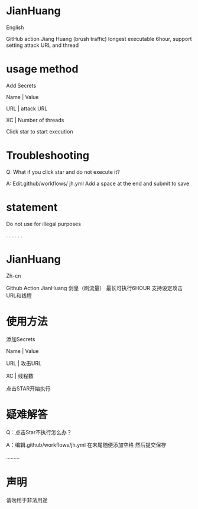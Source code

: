 # JianHuang
English

GitHub action Jiang Huang (brush traffic) longest executable 6hour, support setting attack URL and thread

# usage method

Add Secrets

Name   |   Value

URL    |    attack URL

XC     | Number of threads

Click star to start execution

# Troubleshooting

Q: What if you click star and do not execute it?

A: Edit.github/workflows/ jh.yml Add a space at the end and submit to save

# statement

Do not use for illegal purposes

.
. 
. 
. 
. 
. 
# JianHuang
Zh-cn

Github Action JianHuang
剑皇（刷流量） 最长可执行6HOUR
支持设定攻击URL和线程


# 使用方法
添加Secrets

Name    |     Value

URL     |     攻击URL

XC      |      线程数

点击STAR开始执行

# 疑难解答
Q：点击Star不执行怎么办？

A：编辑.github/workflows/jh.yml 在末尾随便添加空格 然后提交保存

………

# 声明
请勿用于非法用途


